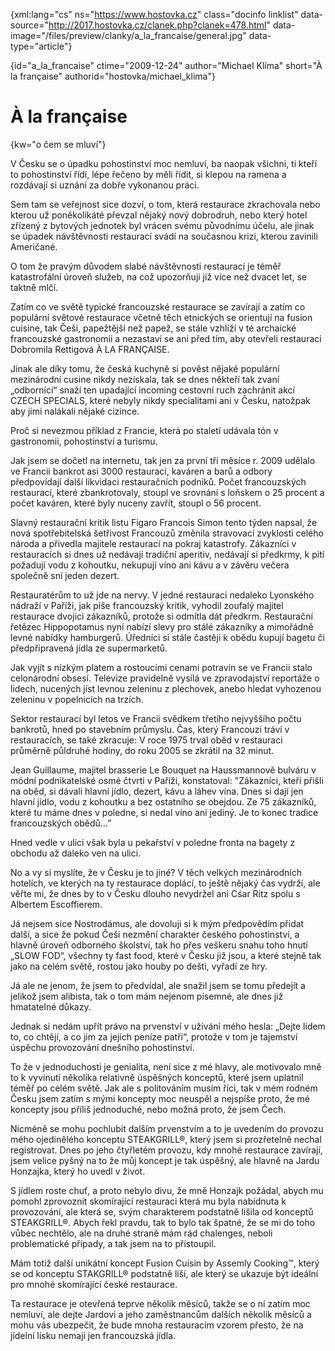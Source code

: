 
{xml:lang="cs" ns="https://www.hostovka.cz" class="docinfo linklist" data-source="http://2017.hostovka.cz/clanek.php?clanek=478.html" data-image="/files/preview/clanky/a\_la\_francaise/general.jpg" data-type="article"}

{id="a\_la\_francaise" ctime="2009-12-24" author="Michael Klíma" short="À la française" authorid="hostovka/michael_klima"}

# À la française

{kw="o čem se mluví"}

V Česku se o úpadku pohostinství moc nemluví, ba naopak všichni, ti kteří to pohostinství řídí, lépe řečeno by měli řídit, si klepou na ramena a rozdávají si uznání za dobře vykonanou práci.

Sem tam se veřejnost sice dozví, o tom, která restaurace zkrachovala nebo kterou už poněkolikáté převzal nějaký nový dobrodruh, nebo který hotel zřízený z bytových jednotek byl vrácen svému původnímu účelu, ale jinak se úpadek návštěvnosti restaurací svádí na současnou krizi, kterou zavinili Američané.

O tom že pravým důvodem slabé návštěvnosti restaurací je téměř katastrofální úroveň služeb, na což upozorňuji již více než dvacet let, se taktně mlčí.

Zatím co ve světě typické francouzské restaurace se zavírají a zatím co populární světové restaurace včetně těch etnických se orientují na fusion cuisine, tak Češi, papežtější než papež, se stále vzhlíží v té archaické francouzské gastronomii a nezastaví se ani před tím, aby otevřeli restauraci Dobromila Rettigová À LA FRANÇAISE.

Jinak ale díky tomu, že česká kuchyně si pověst nějaké populární mezinárodní cusine nikdy nezískala, tak se dnes někteří tak zvaní „odborníci“ snaží ten upadající incoming cestovní ruch zachránit akcí CZECH SPECIALS, které nebyly nikdy specialitami ani v Česku, natožpak aby jimi nalákali nějaké cizince.

Proč si nevezmou příklad z Francie, která po staletí udávala tón v gastronomii, pohostinství a turismu.

Jak jsem se dočetl na internetu, tak jen za první tři měsíce r. 2009 udělalo ve Francii bankrot asi 3000 restaurací, kaváren a barů a odbory předpovídají další likvidaci restauračních podniků. Počet francouzských restaurací, které zbankrotovaly, stoupl ve srovnání s loňskem o 25 procent a počet kaváren, které byly nuceny zavřít, stoupl o 56 procent.

Slavný restaurační kritik listu Figaro Francois Simon tento týden napsal, že nová spotřebitelská šetřivost Francouzů změnila stravovací zvyklosti celého národa a přivedla majitele restaurací na pokraj katastrofy. Zákazníci v restauracích si dnes už nedávají tradiční aperitiv, nedávají si předkrmy, k pití požadují vodu z kohoutku, nekupují víno ani kávu a v závěru večera společně sní jeden dezert.

Restauratérům to už jde na nervy. V jedné restauraci nedaleko Lyonského nádraží v Paříži, jak píše francouzský kritik, vyhodil zoufalý majitel restaurace dvojici zákazníků, protože si odmítla dát předkrm. Restaurační řetězec Hippopotamus nyní nabízí slevy pro stálé zákazníky a mimořádně levné nabídky hamburgerů. Úředníci si stále častěji k obědu kupují bagetu či předpřipravená jídla ze supermarketů.

Jak vyjít s nízkým platem a rostoucími cenami potravin se ve Francii stalo celonárodní obsesí. Televize pravidelně vysílá ve zpravodajství reportáže o lidech, nucených jíst levnou zeleninu z plechovek, anebo hledat vyhozenou zeleninu v popelnicích na trzích.

Sektor restaurací byl letos ve Francii svědkem třetího nejvyššího počtu bankrotů, hned po stavebním průmyslu. Čas, který Francouzi tráví v restauracích, se také zkracuje: V roce 1975 trval oběd v restauraci průměrně půldruhé hodiny, do roku 2005 se zkrátil na 32 minut.

Jean Guillaume, majitel brasserie Le Bouquet na Haussmannově bulváru v módní podnikatelské osmé čtvrti v Paříži, konstatoval: "Zákazníci, kteří přišli na oběd, si dávali hlavní jídlo, dezert, kávu a láhev vína. Dnes si dají jen hlavní jídlo, vodu z kohoutku a bez ostatního se obejdou. Ze 75 zákazníků, které tu máme dnes v poledne, si nedal víno ani jediný. Je to konec tradice francouzských obědů…”

Hned vedle v ulici však byla u pekařství v poledne fronta na bagety z obchodu až daleko ven na ulici.

No a vy si myslíte, že v Česku je to jiné? V těch velkých mezinárodních hotelích, ve kterých na ty restaurace doplácí, to ještě nějaký čas vydrží, ale věřte mi, že dnes by to v Česku dlouho nevydržel ani Cśar Ritz spolu s Albertem Escoffierem.

Já nejsem sice Nostrodámus, ale dovoluji si k mým předpovědím přidat další, a sice že pokud Češi nezmění charakter českého pohostinství, a hlavně úroveň odborného školství, tak ho přes veškeru snahu toho hnutí „SLOW FOD“, všechny ty fast food, které v Česku již jsou, a které stejně tak jako na celém světě, rostou jako houby po dešti, vyřadí ze hry.

Já ale ne jenom, že jsem to předvídal, ale snažil jsem se tomu předejít a jelikož jsem alibista, tak o tom mám nejenom písemné, ale dnes již hmatatelné důkazy.

Jednak si nedám upřít právo na prvenství v užívání mého hesla: „Dejte lidem to, co chtějí, a co jim za jejich peníze patří“, protože v tom je tajemství úspěchu provozování dnešního pohostinství.

To že v jednoduchosti je genialita, není sice z mé hlavy, ale motivovalo mně to k vyvinutí několika relativně úspěšných konceptů, které jsem uplatnil téměř po celém světě. Jak ale s politováním musím říci, tak v mém rodném Česku jsem zatím s mými koncepty moc neuspěl a nejspíše proto, že mé koncepty jsou příliš jednoduché, nebo možná proto, že jsem Čech.

Nicméně se mohu pochlubit dalším prvenstvím a to je uvedením do provozu mého ojedinělého konceptu STEAKGRILL®, který jsem si prozřetelně nechal registrovat. Dnes po jeho čtyřletém provozu, kdy mnohé restaurace zavírají, jsem velice pyšný na to že můj koncept je tak úspěšný, ale hlavně na Jardu Honzajka, který ho uvedl v život.

S jídlem roste chuť, a proto nebylo divu, že mně Honzajk požádal, abych mu pomohl zprovoznit skomírající restauraci která mu byla nabídnuta k provozování, ale která se, svým charakterem podstatně lišila od konceptů STEAKGRILL®. Abych řekl pravdu, tak to bylo tak špatné, že se mi do toho vůbec nechtělo, ale na druhé straně mám rád chalenges, neboli problematické případy, a tak jsem na to přistoupil.

Mám totiž další unikátní koncept Fusion Cuisin by Assemly Cooking™, který se od konceptu STAKGRILL® podstatně liší, ale který se ukazuje být ideální pro mnohé skomírající české restaurace.

Ta restaurace je otevřená teprve několik měsíců, takže se o ní zatím moc nemluví, ale dejte Jardovi a jeho zaměstnancům dalších několik měsíců a mohu vás ubezpečit, že bude mnoha restauracím vzorem přesto, že na jídelní lísku nemají jen francouzská jídla.

